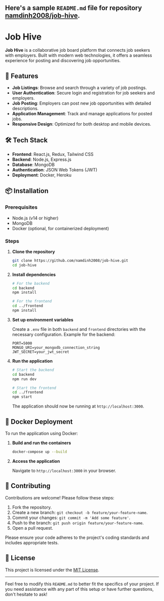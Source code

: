Here's a sample `README.md` file for repository [namdinh2008/job-hive](https://github.com/namdinh2008/job-hive).
---

# Job Hive

**Job Hive** is a collaborative job board platform that connects job seekers with employers. Built with modern web technologies, it offers a seamless experience for posting and discovering job opportunities.

## 🚀 Features

* **Job Listings**: Browse and search through a variety of job postings.
* **User Authentication**: Secure login and registration for job seekers and employers.
* **Job Posting**: Employers can post new job opportunities with detailed descriptions.
* **Application Management**: Track and manage applications for posted jobs.
* **Responsive Design**: Optimized for both desktop and mobile devices.

## 🛠️ Tech Stack

* **Frontend**: React.js, Redux, Tailwind CSS
* **Backend**: Node.js, Express.js
* **Database**: MongoDB
* **Authentication**: JSON Web Tokens (JWT)
* **Deployment**: Docker, Heroku

## 📦 Installation

### Prerequisites

* Node.js (v14 or higher)
* MongoDB
* Docker (optional, for containerized deployment)

### Steps

1. **Clone the repository**

   ```bash
   git clone https://github.com/namdinh2008/job-hive.git
   cd job-hive
   ```

2. **Install dependencies**

   ```bash
   # For the backend
   cd backend
   npm install

   # For the frontend
   cd ../frontend
   npm install
   ```

3. **Set up environment variables**

   Create a `.env` file in both `backend` and `frontend` directories with the necessary configuration. Example for the backend:

   ```env
   PORT=5000
   MONGO_URI=your_mongodb_connection_string
   JWT_SECRET=your_jwt_secret
   ```

4. **Run the application**

   ```bash
   # Start the backend
   cd backend
   npm run dev

   # Start the frontend
   cd ../frontend
   npm start
   ```

   The application should now be running at `http://localhost:3000`.

## 🐳 Docker Deployment

To run the application using Docker:

1. **Build and run the containers**

   ```bash
   docker-compose up --build
   ```

2. **Access the application**

   Navigate to `http://localhost:3000` in your browser.

## 🤝 Contributing

Contributions are welcome! Please follow these steps:

1. Fork the repository.
2. Create a new branch: `git checkout -b feature/your-feature-name`.
3. Commit your changes: `git commit -m 'Add some feature'`.
4. Push to the branch: `git push origin feature/your-feature-name`.
5. Open a pull request.

Please ensure your code adheres to the project's coding standards and includes appropriate tests.

## 📄 License

This project is licensed under the [MIT License](LICENSE).

---

Feel free to modify this `README.md` to better fit the specifics of your project. If you need assistance with any part of this setup or have further questions, don't hesitate to ask!
